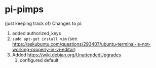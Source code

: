 # pi-pimps

(just keeping track of) Changes to pi:

1. added authorized_keys
2. `sudo apt-get install vim` (see https://askubuntu.com/questions/293407/ubuntu-terminal-is-not-working-properly-in-vi-editor)
3. Added https://wiki.debian.org/UnattendedUpgrades
    1. configured default
